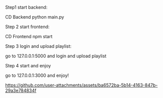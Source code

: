 Step1 start backend:

CD Backend
python main.py

Step 2 start frontend:

CD Frontend
npm start

Step 3 login and upload playlist:

go to 127.0.0.1:5000 and login and upload playlist

Step 4 start and enjoy

go to 127.0.0.1:3000 and enjoy!


https://github.com/user-attachments/assets/ba6572ba-5b14-4163-847b-29a3e784834f

